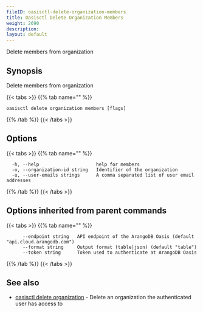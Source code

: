 ```yaml
---
fileID: oasisctl-delete-organization-members
title: Oasisctl Delete Organization Members
weight: 2690
description: 
layout: default
---
```

Delete members from organization

## Synopsis

Delete members from organization

{{< tabs >}}
{{% tab name="" %}}
```
oasisctl delete organization members [flags]
```
{{% /tab %}}
{{< /tabs >}}

## Options

{{< tabs >}}
{{% tab name="" %}}
```
  -h, --help                     help for members
  -o, --organization-id string   Identifier of the organization
  -u, --user-emails strings      A comma separated list of user email addresses
```
{{% /tab %}}
{{< /tabs >}}

## Options inherited from parent commands

{{< tabs >}}
{{% tab name="" %}}
```
      --endpoint string   API endpoint of the ArangoDB Oasis (default "api.cloud.arangodb.com")
      --format string     Output format (table|json) (default "table")
      --token string      Token used to authenticate at ArangoDB Oasis
```
{{% /tab %}}
{{< /tabs >}}

## See also

* [oasisctl delete organization](oasisctl-delete-organization)	 - Delete an organization the authenticated user has access to

